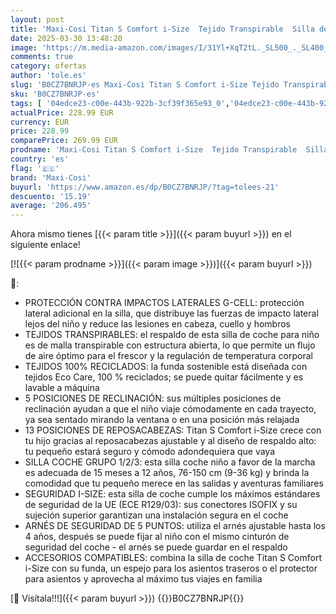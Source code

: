 ```yaml
---
layout: post
title: 'Maxi-Cosi Titan S Comfort i-Size  Tejido Transpirable  Silla de Coche Multiedad  15 meses-12 años  76-150 cm   Silla Coche ISOFIX  5 Posiciones Reclinado y 13 de Reposacabezas  Authentic Black'
date: 2025-03-30 13:48:20
image: 'https://m.media-amazon.com/images/I/31Yl+XqT2tL._SL500_._SL400_.jpg'
comments: true
category: ofertas
author: 'tole.es'
slug: 'B0CZ7BNRJP-es Maxi-Cosi Titan S Comfort i-Size Tejido Transpirable Silla...'
sku: 'B0CZ7BNRJP-es'
tags: [ '04edce23-c00e-443b-922b-3cf39f365e93_0','04edce23-c00e-443b-922b-3cf39f365e93_1101','04edce23-c00e-443b-922b-3cf39f365e93_1601','Arborist Merchandising Root','Bebé','Self Service','Sillas de coche','Sillas de coche y accesorios','Sillas de coche, cochecitos y accesorios','Special Features Stores','Todas las sillas de coche','coche','de','isofix','maxi-cosi','silla','🇪🇸', ]
actualPrice: 228.99 EUR
currency: EUR
price: 228.99
comparePrice: 269.99 EUR
prodname: 'Maxi-Cosi Titan S Comfort i-Size  Tejido Transpirable  Silla de Coche Multiedad  15 meses-12 años  76-150 cm   Silla Coche ISOFIX  5 Posiciones Reclinado y 13 de Reposacabezas  Authentic Black'
country: 'es'
flag: '🇪🇸'
brand: 'Maxi-Cosi'
buyurl: 'https://www.amazon.es/dp/B0CZ7BNRJP/?tag=tolees-21'
descuento: '15.19'
average: '206.495'
---
```


Ahora mismo tienes [{{< param title >}}]({{< param buyurl >}}) en el siguiente enlace!

[![{{< param prodname >}}]({{< param image >}})]({{< param buyurl >}})

🔎:

- PROTECCIÓN CONTRA IMPACTOS LATERALES G-CELL: protección lateral adicional en la silla, que distribuye las fuerzas de impacto lateral lejos del niño y reduce las lesiones en cabeza, cuello y hombros
- TEJIDOS TRANSPIRABLES: el respaldo de esta silla de coche para niño es de malla transpirable con estructura abierta, lo que permite un flujo de aire óptimo para el frescor y la regulación de temperatura corporal
- TEJIDOS 100% RECICLADOS: la funda sostenible está diseñada con tejidos Eco Care, 100 % reciclados; se puede quitar fácilmente y es lavable a máquina
- 5 POSICIONES DE RECLINACIÓN: sus múltiples posiciones de reclinación ayudan a que el niño viaje cómodamente en cada trayecto, ya sea sentado mirando la ventana o en una posición más relajada
- 13 POSICIONES DE REPOSACABEZAS: Titan S Comfort i-Size crece con tu hijo gracias al reposacabezas ajustable y al diseño de respaldo alto: tu pequeño estará seguro y cómodo adondequiera que vaya
- SILLA COCHE GRUPO 1/2/3: esta silla coche niño a favor de la marcha es adecuada de 15 meses a 12 años, 76-150 cm (9-36 kg) y brinda la comodidad que tu pequeño merece en las salidas y aventuras familiares
- SEGURIDAD I-SIZE: esta silla de coche cumple los máximos estándares de seguridad de la UE (ECE R129/03): sus conectores ISOFIX y su sujeción superior garantizan una instalación segura en el coche
- ARNÉS DE SEGURIDAD DE 5 PUNTOS: utiliza el arnés ajustable hasta los 4 años, después se puede fijar al niño con el mismo cinturón de seguridad del coche - el arnés se puede guardar en el respaldo
- ACCESORIOS COMPATIBLES: combina la silla de coche Titan S Comfort i-Size con su funda, un espejo para los asientos traseros o el protector para asientos y aprovecha al máximo tus viajes en familia

[🛒 Visítala!!!]({{< param buyurl >}})
{{<world>}}B0CZ7BNRJP{{</world>}}
